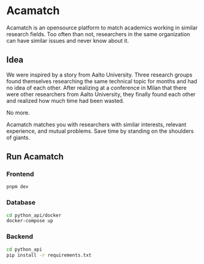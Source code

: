# Acamatch

Acamatch is an opensource platform to match academics working in similar research fields. Too often than not, researchers in the same organization can have similar issues and never know about it.

## Idea

We were inspired by a story from Aalto University. Three research groups found themselves researching the same technical topic for months and had no idea of each other. After realizing at a conference in Milan that there were other researchers from Aalto University, they finally found each other and realized how much time had been wasted.

No more.

Acamatch matches you with researchers with similar interests, relevant experience, and mutual problems. Save time by standing on the shoulders of giants.

## Run Acamatch

### Frontend

```bash
pnpm dev
```

### Database

```bash
cd python_api/docker
docker-compose up
```

### Backend

```bash
cd python_api
pip install -r requirements.txt
```
